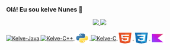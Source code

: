### Olá! Eu sou kelve Nunes 👋






<div align="center">
  <a href="https://github.com/KelveNunes">
  <img height="180em" src="https://github-readme-stats.vercel.app/api?username=KelveNunes&show_icons=true&theme=dark&include_all_commits=true&count_private=true"/>
  <img height="180em" src="https://github-readme-stats.vercel.app/api/top-langs/?username=KelveNunes&layout=compact&langs_count=7&theme=dark"/>
</div>
<div style="display: inline_block"><br>
  <img align="center" alt="Kelve-Java" height="30" width="40" src="https://cdn.jsdelivr.net/gh/devicons/devicon/icons/java/java-original.svg">
  <img align="center" alt="Kelve-C++" height="30" width="40" src="https://cdn.worldvectorlogo.com/logos/c.svg">
  <img align="center" alt="kelve-Python" height="30" width="40" src="https://raw.githubusercontent.com/devicons/devicon/master/icons/python/python-original.svg">
  <img align="center" alt="Kelve-C" height="30" width="40" src="https://icon-icons.com/downloadimage.php?id=135457&root=2248/SVG/&file=language_c_icon_135457.svg">
  <img align="center" alt="Kelve-HTML" height="30" width="40" src="https://raw.githubusercontent.com/devicons/devicon/master/icons/html5/html5-original.svg">
  <img align="center" alt="Rafa-CSS" height="30" width="40" src="https://raw.githubusercontent.com/devicons/devicon/master/icons/css3/css3-original.svg">
  <img align="center" alt="kelve-Kotlin" height="30" width="40" src="https://raw.githubusercontent.com/devicons/devicon/master/icons/kotlin/kotlin-original.svg">
  
</div>
  
  ##
  



